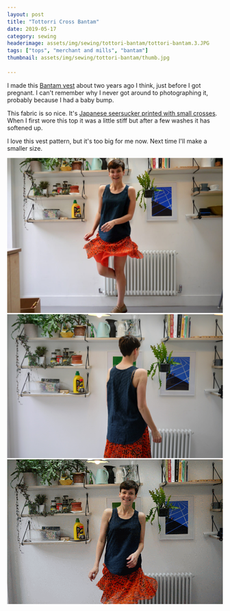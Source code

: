 ```yaml
---
layout: post
title: "Tottorri Cross Bantam"
date: 2019-05-17
category: sewing
headerimage: assets/img/sewing/tottori-bantam/tottori-bantam.3.JPG
tags: ["tops", "merchant and mills", "bantam"]
thumbnail: assets/img/sewing/tottori-bantam/thumb.jpg

---
```


I made this [Bantam vest](https://merchantandmills.com/store/books/the-workbook/) about two years ago I think, just before I got pregnant. I can't remember why I never got around to photographing it, probably because I had a baby bump.

This fabric is so nice. It's [Japanese seersucker printed with small crosses](https://merchantandmills.com/store/cloth/tottorri-cross/). When I first wore this top it was a little stiff but after a few washes it has softened up.

I love this vest pattern, but it's too big for me now. Next time I'll make a smaller size.

![Vest from the front](/assets/img/sewing/tottori-bantam/tottori-bantam.1.jpg)
![Vest from the back](/assets/img/sewing/tottori-bantam/tottori-bantam.2.jpg)
![Animated GIF](/assets/img/sewing/tottori-bantam/tottori-bantam.gif)
